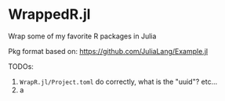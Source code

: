 # WrappedR.jl
Wrap some of my favorite R packages in Julia

Pkg format based on: https://github.com/JuliaLang/Example.jl

TODOs: 
1. `WrapR.jl/Project.toml` do correctly, what is the "uuid"? etc...
2. a 
